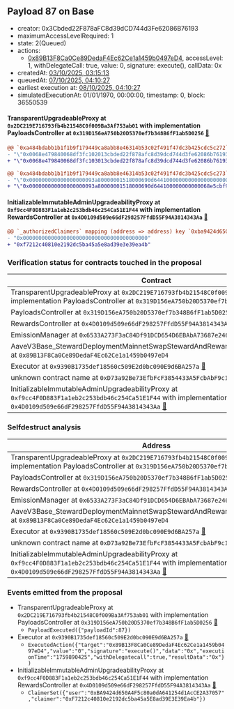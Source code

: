 ## Payload 87 on Base

- creator: 0x3Cbded22F878aFC8d39dCD744d3Fe62086B76193
- maximumAccessLevelRequired: 1
- state: 2(Queued)
- actions:
  - [0x89B13F8Ca0Ce89DedaF4Ec62Ce1a1459b0497eD4](https://basescan.org/address/0x89B13F8Ca0Ce89DedaF4Ec62Ce1a1459b0497eD4), accessLevel: 1, withDelegateCall: true, value: 0, signature: execute(), callData: 0x
- createdAt: [03/10/2025, 03:15:13](https://basescan.org/tx/0x76626fad538a2c6b2a5f744b84989653008197f4a89302edf76dd36e0172850b)
- queuedAt: [07/10/2025, 04:10:27](https://basescan.org/tx/0x2f9ba9c267303ebd1d9516fa40d52d5d28174ad6dfd629a7049cf17bb92a683b)
- earliest execution at: [08/10/2025, 04:10:27](https://www.epochconverter.com/countdown?q=1759896627)
- simulatedExecutionAt: 01/01/1970, 00:00:00, timestamp: 0, block: 36550539
#### TransparentUpgradeableProxy at `0x2DC219E716793fb4b21548C0f009Ba3Af753ab01` with implementation PayloadsController at `0x319D156eA750b20D5370ef7b348B6fF1ab5D0256` [:ghost:](https://github.com/bgd-labs/aave-address-book  "GovernanceV3Base.PAYLOADS_CONTROLLER")

```diff
@@ `0xa484bdabb1b1f1b9f179449ca8abb8e46314b53c02f491f47dc3b425cdc5c272` raw  @@
- "\"0x0068e479840068df3fc102013cbded22f878afc8d39dcd744d3fe62086b76193\""
+ "\"0x0068e479840068df3fc103013cbded22f878afc8d39dcd744d3fe62086b76193\""

@@ `0xa484bdabb1b1f1b9f179449ca8abb8e46314b53c02f491f47dc3b425cdc5c273` raw  @@
- "\"0x000000000000000000093a80000001518000690d644100000000000000000000\""
+ "\"0x000000000000000000093a80000001518000690d644100000000000068e5cbf9\""

```
#### InitializableImmutableAdminUpgradeabilityProxy at `0xf9cc4F0D883F1a1eb2c253bdb46c254Ca51E1F44` with implementation RewardsController at `0x4D0109d509e66dF298257FfdD55F94A3814343Aa` [:ghost:](https://github.com/bgd-labs/aave-address-book  "AaveV3Base.DEFAULT_INCENTIVES_CONTROLLER")

```diff
@@ `_authorizedClaimers` mapping (address => address) key `0xba9424d650a4f5c80a0da641254d1acce2a37057` @@
- "0x0000000000000000000000000000000000000000"
+ "0xf7212c40810e2192dc5ba45a5e8ad39e3e39ea4b"

```
### Verification status for contracts touched in the proposal

| Contract | Status |
|---------|------------|
| TransparentUpgradeableProxy at `0x2DC219E716793fb4b21548C0f009Ba3Af753ab01` with implementation PayloadsController at `0x319D156eA750b20D5370ef7b348B6fF1ab5D0256` [:ghost:](https://github.com/bgd-labs/aave-address-book  "GovernanceV3Base.PAYLOADS_CONTROLLER") | Contract |
| PayloadsController at `0x319D156eA750b20D5370ef7b348B6fF1ab5D0256` | Contract |
| RewardsController at `0x4D0109d509e66dF298257FfdD55F94A3814343Aa` | Contract |
| EmissionManager at `0x6533A273F3aC84Df91DCD654D6EBAbA73687e246` [:ghost:](https://github.com/bgd-labs/aave-address-book  "AaveV3Base.EMISSION_MANAGER") | Contract |
| AaveV3Base_StewardDeploymentMainnetSwapStewardAndRewardsSteward_20250821 at `0x89B13F8Ca0Ce89DedaF4Ec62Ce1a1459b0497eD4` | Contract |
| Executor at `0x9390B1735def18560c509E2d0bc090E9d6BA257a` [:ghost:](https://github.com/bgd-labs/aave-address-book  "AaveV3Base.ACL_ADMIN") | Contract |
| unknown contract name at `0xD73a92Be73EfbFcF3854433A5FcbAbF9c1316073` | EOA |
| InitializableImmutableAdminUpgradeabilityProxy at `0xf9cc4F0D883F1a1eb2c253bdb46c254Ca51E1F44` with implementation RewardsController at `0x4D0109d509e66dF298257FfdD55F94A3814343Aa` [:ghost:](https://github.com/bgd-labs/aave-address-book  "AaveV3Base.DEFAULT_INCENTIVES_CONTROLLER") | Contract |

### Selfdestruct analysis

| Address | Result |
|---------|------------|
| TransparentUpgradeableProxy at `0x2DC219E716793fb4b21548C0f009Ba3Af753ab01` with implementation PayloadsController at `0x319D156eA750b20D5370ef7b348B6fF1ab5D0256` [:ghost:](https://github.com/bgd-labs/aave-address-book  "GovernanceV3Base.PAYLOADS_CONTROLLER") | DelegateCall |
| PayloadsController at `0x319D156eA750b20D5370ef7b348B6fF1ab5D0256` | Safe |
| RewardsController at `0x4D0109d509e66dF298257FfdD55F94A3814343Aa` | Safe |
| EmissionManager at `0x6533A273F3aC84Df91DCD654D6EBAbA73687e246` [:ghost:](https://github.com/bgd-labs/aave-address-book  "AaveV3Base.EMISSION_MANAGER") | Safe |
| AaveV3Base_StewardDeploymentMainnetSwapStewardAndRewardsSteward_20250821 at `0x89B13F8Ca0Ce89DedaF4Ec62Ce1a1459b0497eD4` | Safe |
| Executor at `0x9390B1735def18560c509E2d0bc090E9d6BA257a` [:ghost:](https://github.com/bgd-labs/aave-address-book  "AaveV3Base.ACL_ADMIN") | DelegateCall |
| unknown contract name at `0xD73a92Be73EfbFcF3854433A5FcbAbF9c1316073` | EOA |
| InitializableImmutableAdminUpgradeabilityProxy at `0xf9cc4F0D883F1a1eb2c253bdb46c254Ca51E1F44` with implementation RewardsController at `0x4D0109d509e66dF298257FfdD55F94A3814343Aa` [:ghost:](https://github.com/bgd-labs/aave-address-book  "AaveV3Base.DEFAULT_INCENTIVES_CONTROLLER") | DelegateCall |

### Events emitted from the proposal

- TransparentUpgradeableProxy at `0x2DC219E716793fb4b21548C0f009Ba3Af753ab01` with implementation PayloadsController at `0x319D156eA750b20D5370ef7b348B6fF1ab5D0256` [:ghost:](https://github.com/bgd-labs/aave-address-book  "GovernanceV3Base.PAYLOADS_CONTROLLER")
  - `PayloadExecuted({"payloadId":87})`
- Executor at `0x9390B1735def18560c509E2d0bc090E9d6BA257a` [:ghost:](https://github.com/bgd-labs/aave-address-book  "AaveV3Base.ACL_ADMIN")
  - `ExecutedAction({"target":"0x89B13F8Ca0Ce89DedaF4Ec62Ce1a1459b0497eD4","value":"0","signature":"execute()","data":"0x","executionTime":"1759890425","withDelegatecall":true,"resultData":"0x"})`
- InitializableImmutableAdminUpgradeabilityProxy at `0xf9cc4F0D883F1a1eb2c253bdb46c254Ca51E1F44` with implementation RewardsController at `0x4D0109d509e66dF298257FfdD55F94A3814343Aa` [:ghost:](https://github.com/bgd-labs/aave-address-book  "AaveV3Base.DEFAULT_INCENTIVES_CONTROLLER")
  - `ClaimerSet({"user":"0xBA9424d650A4F5c80a0dA641254d1AcCE2A37057","claimer":"0xF7212c40810e2192dc5ba45a5E8ad39E3E39Ea4b"})`
